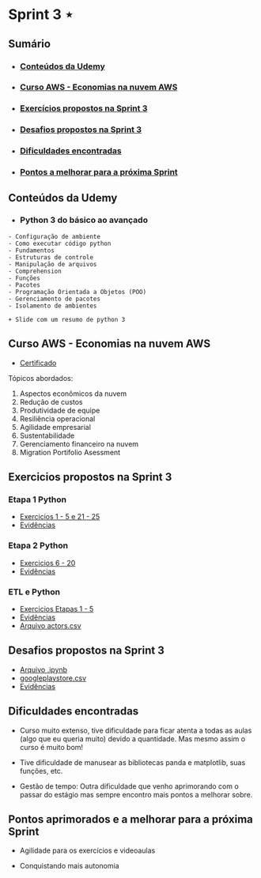 # Sprint 3 ⋆
## Sumário
- ### [Conteúdos da Udemy]()
- ### [Curso AWS - Economias na nuvem AWS]()
- ### [Exercícios propostos na Sprint 3]()
- ### [Desafios propostos na Sprint 3]()
- ### [Dificuldades encontradas]()
- ### [Pontos a melhorar para a próxima Sprint]()


## Conteúdos da Udemy
- ### Python 3 do básico ao avançado

```
- Configuração de ambiente
- Como executar código python
- Fundamentos
- Estruturas de controle
- Manipulação de arquivos
- Comprehension
- Funções
- Pacotes
- Programação Orientada a Objetos (POO)
- Gerenciamento de pacotes
- Isolamento de ambientes

+ Slide com um resumo de python 3
```

## Curso AWS - Economias na nuvem AWS

- [Certificado](/Sprint3/Certificados/16197_3_6046265_1725280527_AWS%20Course%20Completion%20Certificate.pdf)

Tópicos abordados:

1. Aspectos econômicos da nuvem
2. Redução de custos
3. Produtividade de equipe
4. Resiliência operacional
5. Agilidade empresarial
6. Sustentabilidade
7. Gerenciamento financeiro na nuvem
8. Migration Portifolio Asessment

## Exercicios propostos na Sprint 3

### Etapa 1 Python
- [Exercicios 1 - 5 e 21 - 25](/Sprint3/Exercicios/Python%20Parte%201/)
- [Evidências](/Sprint3/Evidências/ExerciciosPython1/)

### Etapa 2 Python
- [Exercicios 6 - 20](/Sprint3/Exercicios/Python%20Parte%202/)
- [Evidências](/Sprint3/Evidências/ExerciciosPython2/)

### ETL e Python
- [Exercicios Etapas 1 - 5](/Sprint3/Exercicios/exETLPY/)
- [Evidências](/Sprint3/Evidências/ExerciciosETL/)
- [Arquivo actors.csv](/Sprint3/Exercicios/exETLPY/actors.csv)

## Desafios propostos na Sprint 3
- [Arquivo .ipynb](/Sprint3/Desafio/desafio1.ipynb)
- [googleplaystore.csv](/Sprint3/Desafio/googleplaystore.csv)
- [Evidências](/Sprint3/Evidências/Desafio/bibliotecas.png)

## Dificuldades encontradas

- Curso muito extenso, tive dificuldade para ficar atenta a todas as aulas (algo que eu queria muito) devido a quantidade. Mas mesmo assim o curso é muito bom!

- Tive dificuldade de manusear as bibliotecas panda e matplotlib, suas funções, etc.

- Gestão de tempo: Outra dificuldade que venho aprimorando com o passar do estágio mas sempre encontro mais pontos a melhorar sobre.

## Pontos aprimorados e a melhorar para a próxima Sprint

- Agilidade para os exercícios e videoaulas

- Conquistando mais autonomia